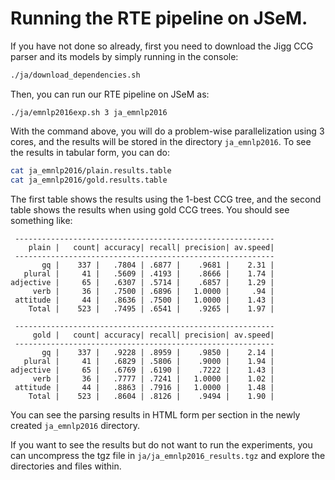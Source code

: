 # Running the RTE pipeline on JSeM.

If you have not done so already, first you need to download the Jigg CCG parser and its models by simply running in the console:

```bash
./ja/download_dependencies.sh
```

Then, you can run our RTE pipeline on JSeM as:

```
./ja/emnlp2016exp.sh 3 ja_emnlp2016
```

With the command above, you will do a problem-wise parallelization using 3 cores, and the results
will be stored in the directory `ja_emnlp2016`. To see the results in tabular form, you can do:

```bash
cat ja_emnlp2016/plain.results.table
cat ja_emnlp2016/gold.results.table
```

The first table shows the results using the 1-best CCG tree,
and the second table shows the results when using gold CCG trees.
You should see something like:

```
 ----------------------------------------------------------
    plain |   count| accuracy| recall| precision| av.speed| 
 ----------------------------------------------------------
       gq |    337 |   .7804 | .6877 |    .9681 |    2.31 |
   plural |     41 |   .5609 | .4193 |    .8666 |    1.74 |
adjective |     65 |   .6307 | .5714 |    .6857 |    1.29 |
     verb |     36 |   .7500 | .6896 |   1.0000 |     .94 |
 attitude |     44 |   .8636 | .7500 |   1.0000 |    1.43 |
    Total |    523 |   .7495 | .6541 |    .9265 |    1.97 |

 ----------------------------------------------------------
     gold |   count| accuracy| recall| precision| av.speed| 
 ----------------------------------------------------------
       gq |    337 |   .9228 | .8959 |    .9850 |    2.14 |
   plural |     41 |   .6829 | .5806 |    .9000 |    1.94 |
adjective |     65 |   .6769 | .6190 |    .7222 |    1.43 |
     verb |     36 |   .7777 | .7241 |   1.0000 |    1.02 |
 attitude |     44 |   .8863 | .7916 |   1.0000 |    1.48 |
    Total |    523 |   .8604 | .8126 |    .9494 |    1.90 |
```

You can see the parsing results in HTML form per section in the newly created `ja_emnlp2016` directory.

If you want to see the results but do not want to run the experiments, you can
uncompress the tgz file in `ja/ja_emnlp2016_results.tgz` and explore the directories and files within.
